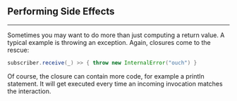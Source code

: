 ## Performing Side Effects
---

Sometimes you may want to do more than just computing a return value. A typical example is throwing an exception. Again, closures come to the rescue:

```groovy
subscriber.receive(_) >> { throw new InternalError("ouch") }
```

Of course, the closure can contain more code, for example a println statement. It will get executed every time an incoming invocation matches the interaction.
